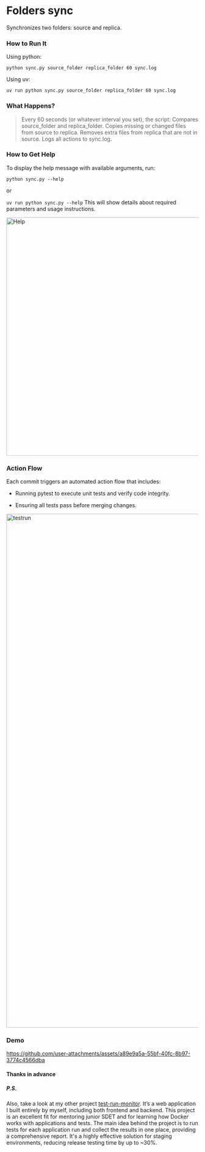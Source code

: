 # Folders sync
Synchronizes two folders: source and replica.



### How to Run It 

Using python:

``python sync.py source_folder replica_folder 60 sync.log``

Using uv:

``uv run python sync.py source_folder replica_folder 60 sync.log``

### What Happens?

>Every 60 seconds (or whatever interval you set), the script:
Compares source_folder and replica_folder.
Copies missing or changed files from source to replica.
Removes extra files from replica that are not in source.
Logs all actions to sync.log.

### How to Get Help

To display the help message with available arguments, run:

``python sync.py --help``

or

``uv run python sync.py --help``
This will show details about required parameters and usage instructions.

<img width="623" alt="Help" src="https://github.com/user-attachments/assets/02bbf3aa-68c6-462f-8f2e-ead609d8c381" />


### Action Flow

Each commit triggers an automated action flow that includes:

- Running pytest to execute unit tests and verify code integrity.

- Ensuring all tests pass before merging changes.
  
<img width="1344" alt="testrun" src="https://github.com/user-attachments/assets/32e1cc1a-37ad-4a2f-bc28-922b08ab8216" />


### Demo

https://github.com/user-attachments/assets/a89e9a5a-55bf-40fc-8b97-3774c4566dba


#### Thanks in advance

##### P.S.

Also, take a look at my other project [test-run-monitor](https://github.com/MelnikovSergei/test-run-monitor). It’s a web application I built entirely by myself, including both frontend and backend. This project is an excellent fit for mentoring junior SDET and for learning how Docker works with applications and tests. The main idea behind the project is to run tests for each application run and collect the results in one place, providing a comprehensive report. It's a highly effective solution for staging environments, reducing release testing time by up to ~30%.



